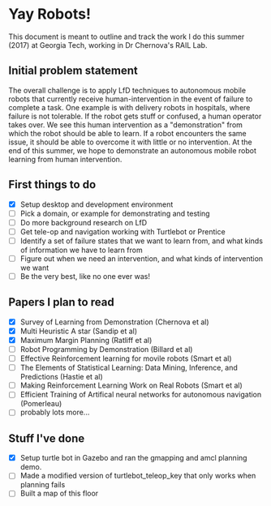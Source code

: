 # Yay Robots!

This document is meant to outline and track the work I do this summer (2017) at Georgia Tech, working in Dr Chernova's RAIL Lab.

## Initial problem statement

The overall challenge is to apply LfD techniques to autonomous mobile robots that currently receive human-intervention in the event of failure to complete a task. One example is with delivery robots in hospitals, where failure is not tolerable. If the robot gets stuff or confused, a human operator takes over. We see this human intervention as a "demonstration" from which the robot should be able to learn. If a robot encounters the same issue, it should be able to overcome it with little or no intervention. At the end of this summer, we hope to demonstrate an autonomous mobile robot learning from human intervention.

## First things to do

 - [X] Setup desktop and development environment
 - [ ] Pick a domain, or example for demonstrating and testing
 - [ ] Do more background research on LfD
 - [ ] Get tele-op and navigation working with Turtlebot or Prentice
 - [ ] Identify a set of failure states that we want to learn from, and what kinds of information we have to learn from
 - [ ] Figure out when we need an intervention, and what kinds of intervention we want
 - [ ] Be the very best, like no one ever was!

## Papers I plan to read

 - [X] Survey of Learning from Demonstration (Chernova et al)
 - [X] Multi Heuristic A star (Sandip et al)
 - [X] Maximum Margin Planning (Ratliff et al)
 - [ ] Robot Programming by Demonstration (Billard et al)
 - [ ] Effective Reinforcement learning for movile robots (Smart et al)
 - [ ] The Elements of Statistical Learning: Data Mining, Inference, and Predictions (Hastie et al)
 - [ ] Making Reinforcement Learning Work on Real Robots (Smart et al)
 - [ ] Efficient Training of Artifical neural networks for autonomous navigation (Pomerleau)
 - [ ] probably lots more...

## Stuff I've done
 - [X] Setup turtle bot in Gazebo and ran the gmapping and amcl planning demo.
 - [ ] Made a modified version of turtlebot_teleop_key that only works when planning fails
 - [ ] Built a map of this floor 
